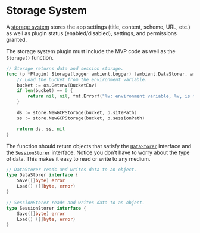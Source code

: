 # Storage System

A [storage system](https://github.com/ambientkit/plugin/blob/main/storage/gcpbucketstorage/gcpbucketstorage.go) stores the app settings (title, content, scheme, URL, etc.) as well as plugin status (enabled/disabled), settings, and permissions granted.

The storage system plugin must include the MVP code as well as the `Storage()` function.

```go
// Storage returns data and session storage.
func (p *Plugin) Storage(logger ambient.Logger) (ambient.DataStorer, ambient.SessionStorer, error) {
	// Load the bucket from the environment variable.
	bucket := os.Getenv(BucketEnv)
	if len(bucket) == 0 {
		return nil, nil, fmt.Errorf("%v: environment variable, %v, is missing", p.PluginName(), BucketEnv)
	}

	ds := store.NewGCPStorage(bucket, p.sitePath)
	ss := store.NewGCPStorage(bucket, p.sessionPath)

	return ds, ss, nil
}
```

The function should return objects that satisfy the [`DataStorer`](https://github.com/ambientkit/ambient/blob/main/ambient_datastorer.go) interface and the [`SessionStorer`](https://github.com/ambientkit/ambient/blob/main/ambient_sessionstorer.go) interface. Notice you don't have to worry about the type of data. This makes it easy to read or write to any medium.

```go title="ambient_datastorer.go"
// DataStorer reads and writes data to an object.
type DataStorer interface {
	Save([]byte) error
	Load() ([]byte, error)
}
```

```go title="ambient_sessionstorer.go"
// SessionStorer reads and writes data to an object.
type SessionStorer interface {
	Save([]byte) error
	Load() ([]byte, error)
}
```